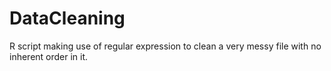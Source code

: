 # DataCleaning
R script making use of regular expression to clean a very messy file with no inherent order in it.
